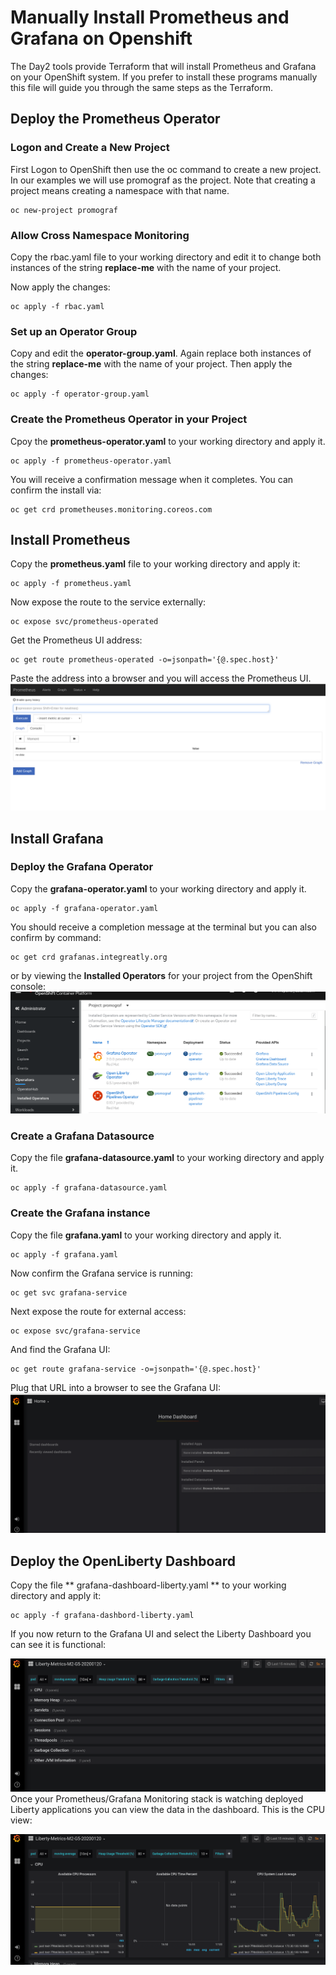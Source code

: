 # Manually Install Prometheus and Grafana on Openshift


The Day2 tools provide Terraform that will install Prometheus and Grafana on your OpenShift system.  If you prefer to install these programs manually this file will guide you through the same steps as the Terraform.   

## Deploy the Prometheus Operator ##

### Logon and Create a New Project ###
First Logon to OpenShift then use the oc command to create a new project. In our examples we will use promograf as the project. Note that creating a project means creating a namespace with that name.

~~~
oc new-project promograf
~~~

### Allow Cross Namespace Monitoring

Copy the rbac.yaml file to your working directory and edit it to change both instances of the string **replace-me** with the name of your project.

Now apply the changes:
~~~
oc apply -f rbac.yaml
~~~
### Set up an Operator Group ###
Copy and edit the **operator-group.yaml**. Again replace both instances of the string **replace-me** with the name of your project. Then apply the changes:
~~~
oc apply -f operator-group.yaml
~~~
### Create the Prometheus Operator in your Project ###

Cpoy the **prometheus-operator.yaml** to your working directory and apply it.
~~~
oc apply -f prometheus-operator.yaml
~~~
You will receive a confirmation message when it completes.  You can confirm the install via:
~~~
oc get crd prometheuses.monitoring.coreos.com
~~~
## Install Prometheus ##
Copy the **prometheus.yaml** file to your working directory and apply it:
~~~
oc apply -f prometheus.yaml
~~~
Now expose the route to the service externally:
~~~
oc expose svc/prometheus-operated
~~~
Get the Prometheus UI address:
~~~
oc get route prometheus-operated -o=jsonpath='{@.spec.host}'
~~~

Paste the address into a browser and you will access the Prometheus UI.
![promoui](images/PromoUI.png)
## Install Grafana ##

### Deploy the Grafana Operator ###

Copy the **grafana-operator.yaml** to your working directory and apply it.

~~~
oc apply -f grafana-operator.yaml
~~~
You should receive a completion message at the terminal but you can also confirm by command:
~~~
oc get crd grafanas.integreatly.org
~~~
or by viewing the **Installed Operators** for your project from the OpenShift console:
![Grafop](/images/GrafOper.png)
### Create a Grafana Datasource ###
Copy the file **grafana-datasource.yaml** to your working directory and apply it.
~~~
oc apply -f grafana-datasource.yaml
~~~
### Create the Grafana instance ###
Copy the file **grafana.yaml** to your working directory and apply it.
~~~
oc apply -f grafana.yaml
~~~
Now confirm the Grafana service is running:

~~~
oc get svc grafana-service
~~~
Next expose the route for external access:
~~~
oc expose svc/grafana-service
~~~
And find the Grafana UI:
~~~
oc get route grafana-service -o=jsonpath='{@.spec.host}'
~~~
Plug that URL into a browser to see the Grafana UI:
![grafanaui](/images/GrafanaUI.png)
## Deploy the OpenLiberty Dashboard ##
Copy the file ** grafana-dashboard-liberty.yaml ** to your working directory and apply it:
~~~
oc apply -f grafana-dashbord-liberty.yaml
~~~
If you now return to the Grafana UI and select the Liberty Dashboard you can see it is functional:

![libdash](/images/LibertyDash.png)
Once your Prometheus/Grafana Monitoring stack is watching deployed Liberty applications you can view the data in the dashboard.  This is the CPU view:

![libCPU](/images/GrafCPU.png)
